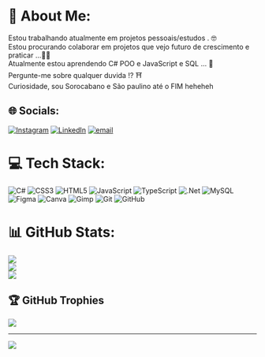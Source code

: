 # 💫 About Me:
Estou trabalhando atualmente em projetos pessoais/estudos . 🤓<br>Estou procurando colaborar em projetos que vejo futuro de crescimento e praticar ...👨‍💻<br>Atualmente estou aprendendo C# POO e JavaScript e SQL ... 🎲<br>Pergunte-me sobre qualquer duvida !? ⛩️<br>Curiosidade, sou Sorocabano e São paulino  até o FIM heheheh 


## 🌐 Socials:
[![Instagram](https://img.shields.io/badge/Instagram-%23E4405F.svg?logo=Instagram&logoColor=white)](https://instagram.com/jean_cigerza) [![LinkedIn](https://img.shields.io/badge/LinkedIn-%230077B5.svg?logo=linkedin&logoColor=white)](https://linkedin.com/in/https://www.linkedin.com/in/jean-cigerza-785111194/) [![email](https://img.shields.io/badge/Email-D14836?logo=gmail&logoColor=white)](mailto:jeancigerza@gmail.com) 

# 💻 Tech Stack:
![C#](https://img.shields.io/badge/c%23-%23239120.svg?style=flat&logo=csharp&logoColor=white) ![CSS3](https://img.shields.io/badge/css3-%231572B6.svg?style=flat&logo=css3&logoColor=white) ![HTML5](https://img.shields.io/badge/html5-%23E34F26.svg?style=flat&logo=html5&logoColor=white) ![JavaScript](https://img.shields.io/badge/javascript-%23323330.svg?style=flat&logo=javascript&logoColor=%23F7DF1E) ![TypeScript](https://img.shields.io/badge/typescript-%23007ACC.svg?style=flat&logo=typescript&logoColor=white) ![.Net](https://img.shields.io/badge/.NET-5C2D91?style=flat&logo=.net&logoColor=white) ![MySQL](https://img.shields.io/badge/mysql-4479A1.svg?style=flat&logo=mysql&logoColor=white) ![Figma](https://img.shields.io/badge/figma-%23F24E1E.svg?style=flat&logo=figma&logoColor=white) ![Canva](https://img.shields.io/badge/Canva-%2300C4CC.svg?style=flat&logo=Canva&logoColor=white) ![Gimp](https://img.shields.io/badge/Gimp-657D8B?style=flat&logo=gimp&logoColor=FFFFFF) ![Git](https://img.shields.io/badge/git-%23F05033.svg?style=flat&logo=git&logoColor=white) ![GitHub](https://img.shields.io/badge/github-%23121011.svg?style=flat&logo=github&logoColor=white)
# 📊 GitHub Stats:
![](https://github-readme-stats.vercel.app/api?username=JeanCigerza2002&theme=dark&hide_border=false&include_all_commits=true&count_private=false)<br/>
![](https://nirzak-streak-stats.vercel.app/?user=JeanCigerza2002&theme=dark&hide_border=false)<br/>
![](https://github-readme-stats.vercel.app/api/top-langs/?username=JeanCigerza2002&theme=dark&hide_border=false&include_all_commits=true&count_private=false&layout=compact)

## 🏆 GitHub Trophies
![](https://github-profile-trophy.vercel.app/?username=JeanCigerza2002&theme=radical&no-frame=false&no-bg=false&margin-w=4)

---
[![](https://visitcount.itsvg.in/api?id=JeanCigerza2002&icon=1&color=7)](https://visitcount.itsvg.in)


